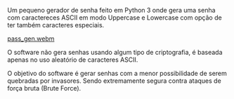 Um pequeno gerador de senha feito em Python 3 onde gera uma senha com caractereces ASCII em modo Uppercase e Lowercase com opção de ter também caracteres especiais.

[pass_gen.webm](https://github.com/Xic-I/Gerador-de-Senha/assets/125236860/b693673f-93ab-4bb5-a429-e9af00fd4046)

O software não gera senhas usando algum tipo de criptografia, é baseada apenas no uso aleatório de caracteres ASCII.

O objetivo do software é gerar senhas com a menor possibilidade de serem quebradas por invasores. Sendo extremamente segura contra ataques de força bruta (Brute Force).
